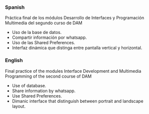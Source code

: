 ### Spanish

Práctica final de los módulos Desarrollo de Interfaces y Programación Multimedia del segundo curso de DAM

- Uso de la base de datos.
- Compartir información por whatsapp.
- Uso de las Shared Preferences.
- Interfaz dinámica que distinga entre pantalla vertical y horizontal.

### English

Final practice of the modules Interface Development and Multimedia Programming of the second course of DAM

- Use of database.
- Share information by whatsapp.
- Use Shared Preferences.
- Dimanic interface that distinguish between portrait and landscape layout.
